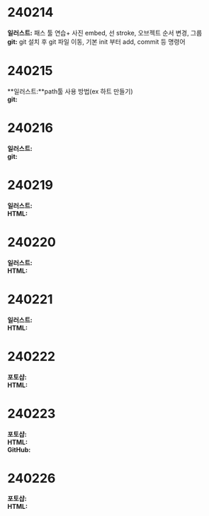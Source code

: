 # 240214
**일러스트:**
패스 툴 연습+ 사진 embed, 선 stroke, 오브젝트 순서 변경, 그룹  
**git:**
git 설치 후 git 파일 이동, 기본 init 부터 add, commit 등 명령어

# 240215
**일러스트:**path툴 사용 방법(ex 하트 만들기)  
**git:**

# 240216
**일러스트:**  
**git:**

# 240219
**일러스트:**  
**HTML:**

# 240220
**일러스트:**  
**HTML:**

# 240221
**일러스트:**  
**HTML:**

# 240222
**포토샵:**  
**HTML:**

# 240223
**포토샵:**  
**HTML:**  
**GitHub:**

# 240226
**포토샵:**  
**HTML:**  
